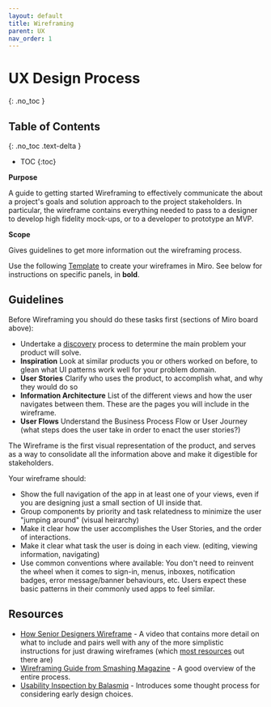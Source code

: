 ```yaml
---
layout: default
title: Wireframing
parent: UX
nav_order: 1
---
```


# UX Design Process
{: .no_toc }

## Table of Contents
{: .no_toc .text-delta }

- TOC
{:toc}

**Purpose**

A guide to getting started Wireframing to effectively communicate the about a project's goals and solution approach to the project stakeholders. In particular, the wireframe contains everything needed to pass to a designer to develop high fidelity mock-ups, or to a developer to prototype an MVP.

**Scope**

Gives guidelines to get more information out the wireframing process.

Use the following [Template](https://miro.com/app/board/uXjVOwU08tA=/) to create your wireframes in Miro. See below for instructions on specific panels, in **bold**.

## Guidelines

Before Wireframing you should do these tasks first (sections of Miro board above):
  * Undertake a [discovery](../operations/WORKING_WITH_CLIENTS/DISCOVERY.md) process to determine the main problem your product will solve.
  * **Inspiration** Look at similar products you or others worked on before, to glean what UI patterns work well for your problem domain.
  * **User Stories** Clarify who uses the product, to accomplish what, and why they would do so
  * **Information Architecture** List of the different views and how the user navigates between them. These are the pages you will include in the wireframe.
  * **User Flows** Understand the Business Process Flow or User Journey (what steps does the user take in order to enact the user stories?)

The Wireframe is the first visual representation of the product, and serves as a way to consolidate all the information above and make it digestible for stakeholders.

Your wireframe should:
  * Show the full navigation of the app in at least one of your views, even if you are designing just a small section of UI inside that.
  * Group components by priority and task relatedness to minimize the user "jumping around" (visual heirarchy)
  * Make it clear how the user accomplishes the User Stories, and the order of interactions.
  * Make it clear what task the user is doing in each view. (editing, viewing information, navigating)
  * Use common conventions where available: You don't need to reinvent the wheel when it comes to sign-in, menus, inboxes, notification badges, error message/banner behaviours, etc. Users expect these basic patterns in their commonly used apps to feel similar.

## Resources

* [How Senior Designers Wireframe](https://youtu.be/66m1adPbHJk) - A video that contains more detail on what to include and pairs well with any of the more simplistic instructions for just drawing wireframes (which [most resources](https://www.smashingmagazine.com/2020/04/wireframe-design-success/) out there are)
* [Wireframing Guide from Smashing Magazine](https://www.smashingmagazine.com/2018/03/guide-wireframing-prototyping/) - A good overview of the entire process.
* [Usability Inspection by Balasmiq](https://balsamiq.com/learn/articles/usability-inspection/) - Introduces some thought process for considering early design choices.
